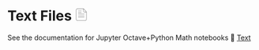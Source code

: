 # Text Files <img src="docs/Images/textfile.png" alt="drawing" width="25"/>
See the documentation for Jupyter Octave+Python Math notebooks :link: [Text](docs/Studies/Services/JupyterOctavePythonMath/Other/Text.md) 